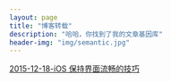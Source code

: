 ```yaml
---
layout: page
title: "博客转载"
description: "哈哈，你找到了我的文章基因库"
header-img: "img/semantic.jpg"
---
```


 [2015-12-18-iOS 保持界面流畅的技巧](http://blog.ibireme.com/2015/11/12/smooth_user_interfaces_for_ios/)

